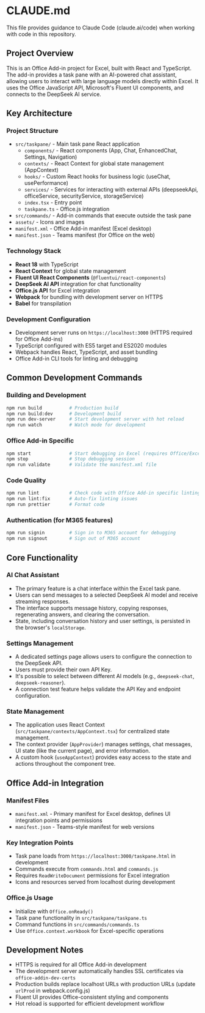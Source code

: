 # CLAUDE.md

This file provides guidance to Claude Code (claude.ai/code) when working with code in this repository.

## Project Overview

This is an Office Add-in project for Excel, built with React and TypeScript. The add-in provides a task pane with an AI-powered chat assistant, allowing users to interact with large language models directly within Excel. It uses the Office JavaScript API, Microsoft's Fluent UI components, and connects to the DeepSeek AI service.

## Key Architecture

### Project Structure
- `src/taskpane/` - Main task pane React application
  - `components/` - React components (App, Chat, EnhancedChat, Settings, Navigation)
  - `contexts/` - React Context for global state management (AppContext)
  - `hooks/` - Custom React hooks for business logic (useChat, usePerformance)
  - `services/` - Services for interacting with external APIs (deepseekApi, officeService, securityService, storageService)
  - `index.tsx` - Entry point
  - `taskpane.ts` - Office.js integration
- `src/commands/` - Add-in commands that execute outside the task pane
- `assets/` - Icons and images
- `manifest.xml` - Office Add-in manifest (Excel desktop)
- `manifest.json` - Teams manifest (for Office on the web)

### Technology Stack
- **React 18** with TypeScript
- **React Context** for global state management
- **Fluent UI React Components** (`@fluentui/react-components`)
- **DeepSeek AI API** integration for chat functionality
- **Office.js API** for Excel integration
- **Webpack** for bundling with development server on HTTPS
- **Babel** for transpilation

### Development Configuration
- Development server runs on `https://localhost:3000` (HTTPS required for Office Add-ins)
- TypeScript configured with ES5 target and ES2020 modules
- Webpack handles React, TypeScript, and asset bundling
- Office Add-in CLI tools for linting and debugging

## Common Development Commands

### Building and Development
```bash
npm run build          # Production build
npm run build:dev      # Development build
npm run dev-server     # Start development server with hot reload
npm run watch          # Watch mode for development
```

### Office Add-in Specific
```bash
npm start              # Start debugging in Excel (requires Office/Excel installed)
npm stop               # Stop debugging session
npm run validate       # Validate the manifest.xml file
```

### Code Quality
```bash
npm run lint           # Check code with Office Add-in specific linting rules
npm run lint:fix       # Auto-fix linting issues
npm run prettier       # Format code
```

### Authentication (for M365 features)
```bash
npm run signin         # Sign in to M365 account for debugging
npm run signout        # Sign out of M365 account
```

## Core Functionality

### AI Chat Assistant
- The primary feature is a chat interface within the Excel task pane.
- Users can send messages to a selected DeepSeek AI model and receive streaming responses.
- The interface supports message history, copying responses, regenerating answers, and clearing the conversation.
- State, including conversation history and user settings, is persisted in the browser's `localStorage`.

### Settings Management
- A dedicated settings page allows users to configure the connection to the DeepSeek API.
- Users must provide their own API Key.
- It's possible to select between different AI models (e.g., `deepseek-chat`, `deepseek-reasoner`).
- A connection test feature helps validate the API Key and endpoint configuration.

### State Management
- The application uses React Context (`src/taskpane/contexts/AppContext.tsx`) for centralized state management.
- The context provider (`AppProvider`) manages settings, chat messages, UI state (like the current page), and error information.
- A custom hook (`useAppContext`) provides easy access to the state and actions throughout the component tree.

## Office Add-in Integration

### Manifest Files
- `manifest.xml` - Primary manifest for Excel desktop, defines UI integration points and permissions
- `manifest.json` - Teams-style manifest for web versions

### Key Integration Points
- Task pane loads from `https://localhost:3000/taskpane.html` in development
- Commands execute from `commands.html` and `commands.js`
- Requires `ReadWriteDocument` permissions for Excel integration
- Icons and resources served from localhost during development

### Office.js Usage
- Initialize with `Office.onReady()`
- Task pane functionality in `src/taskpane/taskpane.ts`
- Command functions in `src/commands/commands.ts`
- Use `Office.context.workbook` for Excel-specific operations

## Development Notes

- HTTPS is required for all Office Add-in development
- The development server automatically handles SSL certificates via `office-addin-dev-certs`
- Production builds replace localhost URLs with production URLs (update `urlProd` in webpack.config.js)
- Fluent UI provides Office-consistent styling and components
- Hot reload is supported for efficient development workflow